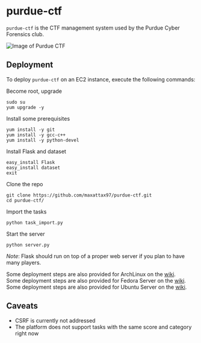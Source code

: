 purdue-ctf
================

`purdue-ctf` is the CTF management system used by the Purdue Cyber Forensics club.

![Image of Purdue CTF](https://i.imgur.com/xxresvd.png "purdue-ctf in action")

Deployment
----------

To deploy `purdue-ctf` on an EC2 instance, execute the following commands:

Become root, upgrade

    sudo su
    yum upgrade -y
    
Install some prerequisites

    yum install -y git
    yum install -y gcc-c++
    yum install -y python-devel
    
Install Flask and dataset

    easy_install Flask
    easy_install dataset
    exit
    
Clone the repo

    git clone https://github.com/maxattax97/purdue-ctf.git
    cd purdue-ctf/
    
Import the tasks

    python task_import.py
    
Start the server

    python server.py

*Note*: Flask should run on top of a proper web server if you plan to have many players.

Some deployment steps are also provided for ArchLinux on the [wiki](https://github.com/balidani/tinyctf-platform/wiki/Installation-on-ArchLinux).  
Some deployment steps are also provided for Fedora Server on the [wiki](https://github.com/balidani/tinyctf-platform/wiki/Installation-on-Fedora-Server-26).  
Some deployment steps are also provided for Ubuntu Server on the [wiki](https://github.com/balidani/tinyctf-platform/wiki/Installation-on-Ubuntu-Server-17.04).

Caveats
-------

* CSRF is currently not addressed
* The platform does not support tasks with the same score and category right now
